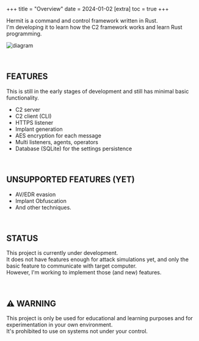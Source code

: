 +++
title = "Overview"
date = 2024-01-02
[extra]
toc = true
+++

Hermit is a command and control framework written in Rust.  
I'm developing it to learn how the C2 framework works and learn Rust programming.

![diagram](/diagram.png)

<br />

## FEATURES

This is still in the early stages of development and still has minimal basic functionality.

- C2 server
- C2 client (CLI)
- HTTPS listener
- Implant generation
- AES encryption for each message
- Multi listeners, agents, operators
- Database (SQLite) for the settings persistence

<br />

## UNSUPPORTED FEATURES (YET)

- AV/EDR evasion
- Implant Obfuscation
- And other techniques.

<br />

## STATUS

This project is currently under development.  
It does not have features enough for attack simulations yet, and only the basic feature to communicate with target computer.  
However, I'm working to implement those (and new) features.

<br />

## :warning: WARNING

This project is only be used for educational and learning purposes and for experimentation in your own environment.  
It's prohibited to use on systems not under your control.

